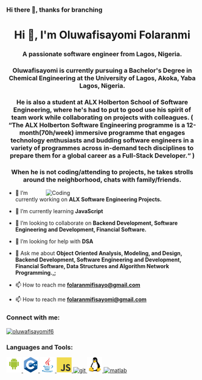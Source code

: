 ### Hi there 👋, thanks for branching

<h1 align="center">Hi 👋, I'm Oluwafisayomi Folaranmi</h1>
<h3 align="center">A passionate software engineer from Lagos, Nigeria.</h3> 
<h3 align="center">Oluwafisayomi is currently pursuing a Bachelor's Degree in Chemical Engineering at the University of Lagos, Akoka, Yaba Lagos, Nigeria.</h1>

<h3 align="center">He is also a student at ALX Holberton School of Software Engineering, where he's had to put to good use his spirit of team work while collaborating on projects with colleagues. ( “The ALX Holberton Software Engineering programme is a 12-month(70h/week) immersive programme that engages technology enthusiasts and budding software engineers in a variety of programmes across in-demand tech disciplines to prepare them for a global career as a Full-Stack Developer.“ )</h1>

<h3 align="center">When he is not coding/attending to projects, he takes strolls around the neighborhood, chats with family/friends.</h1>
<img align="right" alt="Coding" width="400" src="https://cdn.dribbble.com/users/1162077/screenshots/3848914/programmer.gif">

- 🔭 I’m currently working on **ALX Software Engineering Projects.**

- 🌱 I’m currently learning **JavaScript**

- 👯 I’m looking to collaborate on **Backend Development, Software Engineering and Development, Financial Software.**

- 🤝 I’m looking for help with **DSA**

- 💬 Ask me about **Object Oriented Analysis, Modeling, and Design, Backend Development, Software Engineering and Development, Financial Software, Data Structures and Algorithm Network Programming.,;**

- 📫 How to reach me **folaranmifisayo@gmail.com**
- 📫 How to reach me **folaranmifisayomi@gmail.com**

<h3 align="left">Connect with me:</h3>
<p align="left">
<a href="https://twitter.com/oluwafisayomif6" target="blank"><img align="center" src="https://raw.githubusercontent.com/rahuldkjain/github-profile-readme-generator/master/src/images/icons/Social/twitter.svg" alt="oluwafisayomif6" height="30" width="40" /></a>
</p>

<h3 align="left">Languages and Tools:</h3>
<p align="left"> <a href="https://developer.android.com" target="_blank" rel="noreferrer"> <img src="https://raw.githubusercontent.com/devicons/devicon/master/icons/android/android-original-wordmark.svg" alt="android" width="40" height="40"/> </a> <a href="https://www.w3schools.com/cpp/" target="_blank" rel="noreferrer"> <img src="https://raw.githubusercontent.com/devicons/devicon/master/icons/cplusplus/cplusplus-original.svg" alt="cplusplus" width="40" height="40"/> </a> <a href="https://www.java.com" target="_blank" rel="noreferrer"> <img src="https://raw.githubusercontent.com/devicons/devicon/master/icons/java/java-original.svg" alt="java" width="40" height="40"/> </a> <a href="https://developer.mozilla.org/en-US/docs/Web/JavaScript" target="_blank" rel="noreferrer"> <img src="https://raw.githubusercontent.com/devicons/devicon/master/icons/javascript/javascript-original.svg" alt="javascript" width="40" height="40"/> </a> <a href="https://git-scm.com/" target="_blank" rel="noreferrer"> <img src="https://www.vectorlogo.zone/logos/git-scm/git-scm-icon.svg" alt="git" width="40" height="40"/> </a> <a href="https://www.linux.org/" target="_blank" rel="noreferrer"> <img src="https://raw.githubusercontent.com/devicons/devicon/master/icons/linux/linux-original.svg" alt="linux" width="40" height="40"/> </a> <a href="https://www.mathworks.com/" target="_blank" rel="noreferrer"> <img src="https://upload.wikimedia.org/wikipedia/commons/2/21/Matlab_Logo.png" alt="matlab" width="40" height="40"/> </a> </p>
